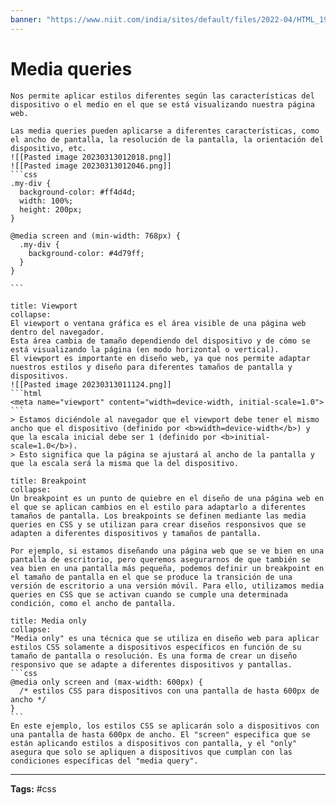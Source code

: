 ```yaml
---
banner: "https://www.niit.com/india/sites/default/files/2022-04/HTML_1920x565px.jpg"
---
```

<i class="time"></i>
<div class="head"><h1>Media queries</h1></div>

````ad-abstract
Nos permite aplicar estilos diferentes según las características del dispositivo o el medio en el que se está visualizando nuestra página web.

Las media queries pueden aplicarse a diferentes características, como el ancho de pantalla, la resolución de la pantalla, la orientación del dispositivo, etc.
![[Pasted image 20230313012018.png]]
![[Pasted image 20230313012046.png]]
```css
.my-div {
  background-color: #ff4d4d;
  width: 100%;
  height: 200px;
}

@media screen and (min-width: 768px) {
  .my-div {
    background-color: #4d79ff;
  }
}

```
````

`````ad-tip
title: Viewport
collapse:
El viewport o ventana gráfica es el área visible de una página web dentro del navegador. 
Esta área cambia de tamaño dependiendo del dispositivo y de cómo se está visualizando la página (en modo horizontal o vertical). 
El viewport es importante en diseño web, ya que nos permite adaptar nuestros estilos y diseño para diferentes tamaños de pantalla y dispositivos.
![[Pasted image 20230313011124.png]]
```html
<meta name="viewport" content="width=device-width, initial-scale=1.0">
```
> Estamos diciéndole al navegador que el viewport debe tener el mismo ancho que el dispositivo (definido por <b>width=device-width</b>) y que la escala inicial debe ser 1 (definido por <b>initial-scale=1.0</b>). 
> Esto significa que la página se ajustará al ancho de la pantalla y que la escala será la misma que la del dispositivo.
`````

`````ad-tip
title: Breakpoint
collapse:
Un breakpoint es un punto de quiebre en el diseño de una página web en el que se aplican cambios en el estilo para adaptarlo a diferentes tamaños de pantalla. Los breakpoints se definen mediante las media queries en CSS y se utilizan para crear diseños responsivos que se adapten a diferentes dispositivos y tamaños de pantalla.

Por ejemplo, si estamos diseñando una página web que se ve bien en una pantalla de escritorio, pero queremos asegurarnos de que también se vea bien en una pantalla más pequeña, podemos definir un breakpoint en el tamaño de pantalla en el que se produce la transición de una versión de escritorio a una versión móvil. Para ello, utilizamos media queries en CSS que se activan cuando se cumple una determinada condición, como el ancho de pantalla.
`````

`````ad-tip
title: Media only
collapse:
"Media only" es una técnica que se utiliza en diseño web para aplicar estilos CSS solamente a dispositivos específicos en función de su tamaño de pantalla o resolución. Es una forma de crear un diseño responsivo que se adapte a diferentes dispositivos y pantallas.
```css
@media only screen and (max-width: 600px) {
  /* estilos CSS para dispositivos con una pantalla de hasta 600px de ancho */
}
```
En este ejemplo, los estilos CSS se aplicarán solo a dispositivos con una pantalla de hasta 600px de ancho. El "screen" especifica que se están aplicando estilos a dispositivos con pantalla, y el "only" asegura que solo se apliquen a dispositivos que cumplan con las condiciones específicas del "media query".
`````
<hr>
<b>Tags:</b> #css 